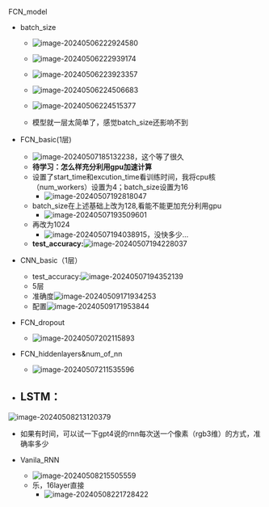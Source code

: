 FCN_model

- batch_size 

  - ![image-20240506222924580](C:\Users\www14\AppData\Roaming\Typora\typora-user-images\image-20240506222924580.png)

  - ![image-20240506222939174](C:\Users\www14\AppData\Roaming\Typora\typora-user-images\image-20240506222939174.png)

  - ![image-20240506223923357](C:\Users\www14\AppData\Roaming\Typora\typora-user-images\image-20240506223923357.png)
  - ![image-20240506224506683](C:\Users\www14\AppData\Roaming\Typora\typora-user-images\image-20240506224506683.png)
  - ![image-20240506224515377](C:\Users\www14\AppData\Roaming\Typora\typora-user-images\image-20240506224515377.png)
  - 模型就一层太简单了，感觉batch_size还影响不到

- FCN_basic(1层)
  - ![image-20240507185132238](C:\Users\www14\AppData\Roaming\Typora\typora-user-images\image-20240507185132238.png)，这个等了很久
  - **待学习：怎么样充分利用gpu加速计算**
  - 设置了start_time和excution_time看训练时间，我将cpu核（num_workers）设置为4；batch_size设置为16
    - ![image-20240507192818047](C:\Users\www14\AppData\Roaming\Typora\typora-user-images\image-20240507192818047.png)
  - batch_size在上述基础上改为128,看能不能更加充分利用gpu
    - ![image-20240507193509601](C:\Users\www14\AppData\Roaming\Typora\typora-user-images\image-20240507193509601.png)
  - 再改为1024
    - ![image-20240507194038915](C:\Users\www14\AppData\Roaming\Typora\typora-user-images\image-20240507194038915.png)，没快多少…
  - **test_accuracy:**![image-20240507194228037](C:\Users\www14\AppData\Roaming\Typora\typora-user-images\image-20240507194228037.png)
- CNN_basic（1层）
  - test_accuracy:![image-20240507194352139](C:\Users\www14\AppData\Roaming\Typora\typora-user-images\image-20240507194352139.png)
  - 5层
  - 准确度![image-20240509171934253](C:\Users\www14\AppData\Roaming\Typora\typora-user-images\image-20240509171934253.png)
  - 配置![image-20240509171953844](C:\Users\www14\AppData\Roaming\Typora\typora-user-images\image-20240509171953844.png)
- FCN_dropout
  - ![image-20240507202115893](C:\Users\www14\AppData\Roaming\Typora\typora-user-images\image-20240507202115893.png)

- FCN_hiddenlayers&num_of_nn
  - ![image-20240507211535596](C:\Users\www14\AppData\Roaming\Typora\typora-user-images\image-20240507211535596.png)
- LSTM：
  - 

![image-20240508213120379](C:\Users\www14\AppData\Roaming\Typora\typora-user-images\image-20240508213120379.png)

- 如果有时间，可以试一下gpt4说的rnn每次送一个像素（rgb3维）的方式，准确率多少



- Vanila_RNN
  - ![image-20240508215505559](C:\Users\www14\AppData\Roaming\Typora\typora-user-images\image-20240508215505559.png)
  - 乐，16layer直接
    - ![image-20240508221728422](C:\Users\www14\AppData\Roaming\Typora\typora-user-images\image-20240508221728422.png)